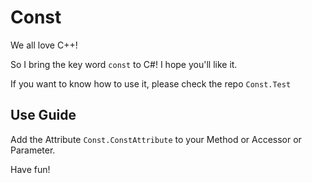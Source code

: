 # Const

We all love C++!

So I bring the key word `const` to C#! I hope you'll like it.

If you want to know how to use it, please check the repo `Const.Test`

## Use Guide

Add the Attribute `Const.ConstAttribute` to your Method or Accessor or Parameter.

Have fun!

